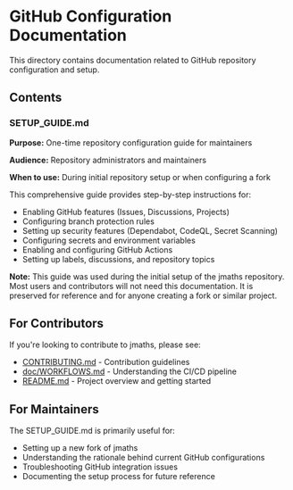 # GitHub Configuration Documentation

This directory contains documentation related to GitHub repository configuration and setup.

## Contents

### SETUP_GUIDE.md

**Purpose:** One-time repository configuration guide for maintainers

**Audience:** Repository administrators and maintainers

**When to use:** During initial repository setup or when configuring a fork

This comprehensive guide provides step-by-step instructions for:
- Enabling GitHub features (Issues, Discussions, Projects)
- Configuring branch protection rules
- Setting up security features (Dependabot, CodeQL, Secret Scanning)
- Configuring secrets and environment variables
- Enabling and configuring GitHub Actions
- Setting up labels, discussions, and repository topics

**Note:** This guide was used during the initial setup of the jmaths repository. Most users and contributors will not need this documentation. It is preserved for reference and for anyone creating a fork or similar project.

## For Contributors

If you're looking to contribute to jmaths, please see:
- [CONTRIBUTING.md](../../CONTRIBUTING.md) - Contribution guidelines
- [doc/WORKFLOWS.md](../../doc/WORKFLOWS.md) - Understanding the CI/CD pipeline
- [README.md](../../README.md) - Project overview and getting started

## For Maintainers

The SETUP_GUIDE.md is primarily useful for:
- Setting up a new fork of jmaths
- Understanding the rationale behind current GitHub configurations
- Troubleshooting GitHub integration issues
- Documenting the setup process for future reference
